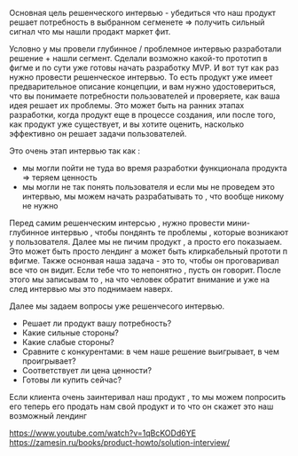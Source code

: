 Основная цель решенческого интервью - убедиться что наш продукт решает потребность в выбранном сегменете => получить сильный сигнал что мы нашли продакт маркет фит. 

Условно у мы провели глубинное / проблемное интервью разработали решение + нашли сегмент. Сделали возможно какой-то прототип в фигме и по сути уже готовы начать разработку MVP. И вот тут как раз нужно провести решенческое интервью. То есть продукт уже имеет предварительное описание концепции, и вам нужно удостовериться, что вы понимаете потребности пользователей и проверяете, как ваша идея решает их проблемы. Это может быть на ранних этапах разработки, когда продукт еще в процессе создания, или после того, как продукт уже существует, и вы хотите оценить, насколько эффективно он решает задачи пользователей.

Это очень этап интервью так как : 
- мы могли пойти не туда во время разработки функционала продукта => теряем ценность
- мы могли не так понять пользователя 
и если мы не проведем это интервью,  мы можем начать разрабатывать то , что вообще никому не нужно 

Перед самим решенческим интерсью , нужно провести мини-глубинное интервью , чтобы пондянть те проблемы , которые возникают у пользователя. Далее мы не пичим продукт , а просто его показыаем. Это может быть просто лендинг а может быть клиркабельный прототи п вфигме. Также оснонвая наша задача - это то, чтобы он проговаривал все что он видит. Если тебе что то непонятно , пусть он говорит. После этого мы записывам то , на что человек обратит внимание и уже на след интервью мы это поднимаем наверх. 

Далее мы задаем вопросы уже решенчесого интервью. 
- Решает ли продукт вашу потребность?
- Какие сильные стороны?
- Какие слабые стороны?
- Сравните с конкурентами: в чем наше решение выигрывает, в чем проигрывает?
- Соответствует ли цена ценности?
- Готовы ли купить сейчас?

Если клиента очень заинтеривал наш продукт , то мы можем попросить его теперь его продать нам свой продукт и то что он скажет это наш возможный лендинг 


https://www.youtube.com/watch?v=1qBcKODd6YE
https://zamesin.ru/books/product-howto/solution-interview/